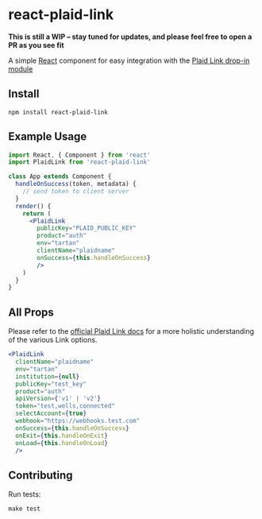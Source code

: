 # react-plaid-link

**This is still a WIP – stay tuned for updates, and please feel free to open a PR as you see fit**

A simple [React](https://facebook.github.io/react/) component for easy
integration with the [Plaid Link drop-in module](https://plaid.com/docs/link/)


## Install

```
npm install react-plaid-link
```

## Example Usage

```jsx
import React, { Component } from 'react'
import PlaidLink from 'react-plaid-link'

class App extends Component {
  handleOnSuccess(token, metadata) {
    // send token to client server
  }
  render() {
    return (
      <PlaidLink
        publicKey="PLAID_PUBLIC_KEY"
        product="auth"
        env="tartan"
        clientName="plaidname"
        onSuccess={this.handleOnSuccess}
        />
    )
  }
}
```

## All Props

Please refer to the [official Plaid Link docs](https://plaid.com/docs/link/) for
a more holistic understanding of the various Link options.

```jsx
<PlaidLink
  clientName="plaidname"
  env="tartan"
  institution={null}
  publicKey="test_key"
  product="auth"
  apiVersion={'v1' | 'v2'}
  token="test,wells,connected"
  selectAccount={true}
  webhook="https://webhooks.test.com"
  onSuccess={this.handleOnSuccess}
  onExit={this.handleOnExit}
  onLoad={this.handleOnLoad}
  />
```


## Contributing

Run tests:

```
make test
```
